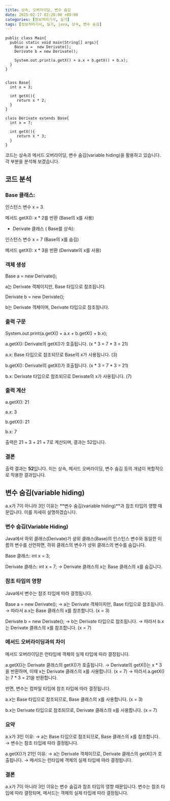 ```yaml
---
title: 상속, 오버라이딩, 변수 숨김
date: 2025-02-17 02:28:00 +09:00
categories: [정보처리기사, 실기]
tags: [정보처리기사, 실기, java, 상속, 변수 숨김]
---
```


```{r}
public class Main{
  public static void main(String[] args){
    Base a =  new Derivate();
    Derivate b = new Derivate();
    
    System.out.print(a.getX() + a.x + b.getX() + b.x);
  }
}
 
 
class Base{
  int x = 3;
 
  int getX(){
     return x * 2; 
  }
}
 
class Derivate extends Base{
  int x = 7;
  
  int getX(){
     return x * 3;
  }
}
```

코드는 상속과 메서드 오버라이딩, 변수 숨김(variable hiding)을 활용하고 있습니다. 각 부분을 분석해 보겠습니다.

## 코드 분석

### Base 클래스:

인스턴스 변수 x = 3

메서드 getX(): x * 2를 반환 (Base의 x를 사용)

- Derivate 클래스 ( Base를 상속):

인스턴스 변수 x = 7 (Base의 x를 숨김)

메서드 getX(): x * 3을 반환 (Derivate의 x를 사용)

### 객체 생성

Base a = new Derivate();

a는 Derivate 객체이지만, Base 타입으로 참조됩니다.

Derivate b = new Derivate();

b는 Derivate 객체이며, Derivate 타입으로 참조됩니다.

### 출력 구문

System.out.print(a.getX() + a.x + b.getX() + b.x);

a.getX(): Derivate의 getX()가 호출됩니다. (x * 3 = 7 * 3 = 21)

a.x: Base 타입으로 참조되므로 Base의 x가 사용됩니다. (3)

b.getX(): Derivate의 getX()가 호출됩니다. (x * 3 = 7 * 3 = 21)

b.x: Derivate 타입으로 참조되므로 Derivate의 x가 사용됩니다. (7)

### 출력 계산
a.getX(): 21

a.x: 3

b.getX(): 21

b.x: 7

출력은 21 + 3 + 21 + 7로 계산되며, 결과는 52입니다.

### 결론
출력 결과는 **52**입니다. 이는 상속, 메서드 오버라이딩, 변수 숨김 등의 개념이 복합적으로 작용한 결과입니다.


## 변수 숨김(variable hiding)
a.x가 7이 아니라 3인 이유는 **변수 숨김(variable hiding)**과 참조 타입의 영향 때문입니다. 이를 자세히 설명하겠습니다.



### 변수 숨김(Variable Hiding)
Java에서 하위 클래스(Derivate)가 상위 클래스(Base)의 인스턴스 변수와 동일한 이름의 변수를 선언하면, 하위 클래스의 변수가 상위 클래스의 변수를 숨깁니다.

Base 클래스: int x = 3;

Derivate 클래스: int x = 7;
→ Derivate 클래스의 x는 Base 클래스의 x를 숨깁니다.

### 참조 타입의 영향
Java에서 변수는 참조 타입에 따라 결정됩니다.

Base a = new Derivate();
→ a는 Derivate 객체이지만, Base 타입으로 참조됩니다.
→ 따라서 a.x는 Base 클래스의 x를 참조합니다. (x = 3)

Derivate b = new Derivate();
→ b는 Derivate 타입으로 참조됩니다.
→ 따라서 b.x는 Derivate 클래스의 x를 참조합니다. (x = 7)

### 메서드 오버라이딩과의 차이
메서드 오버라이딩은 런타임에 객체의 실제 타입에 따라 결정됩니다.

a.getX()는 Derivate 클래스의 getX()가 호출됩니다.
→ Derivate의 getX()는 x * 3을 반환하며, 이때 x는 Derivate 클래스의 x를 사용합니다. (x = 7)
→ 따라서 a.getX()는 7 * 3 = 21을 반환합니다.

반면, 변수는 컴파일 타임에 참조 타입에 따라 결정됩니다.

a.x는 Base 타입으로 참조되므로, Base 클래스의 x를 사용합니다. (x = 3)

b.x는 Derivate 타입으로 참조되므로, Derivate 클래스의 x를 사용합니다. (x = 7)

### 요약
a.x가 3인 이유:
→ a는 Base 타입으로 참조되므로, Base 클래스의 x를 참조합니다.
→ 변수는 참조 타입에 따라 결정됩니다.

a.getX()가 21인 이유:
→ a는 Derivate 객체이므로, Derivate 클래스의 getX()가 호출됩니다.
→ 메서드는 런타임에 객체의 실제 타입에 따라 결정됩니다.

### 결론
a.x가 7이 아니라 3인 이유는 변수 숨김과 참조 타입의 영향 때문입니다. 변수는 참조 타입에 따라 결정되며, 메서드는 객체의 실제 타입에 따라 결정됩니다.